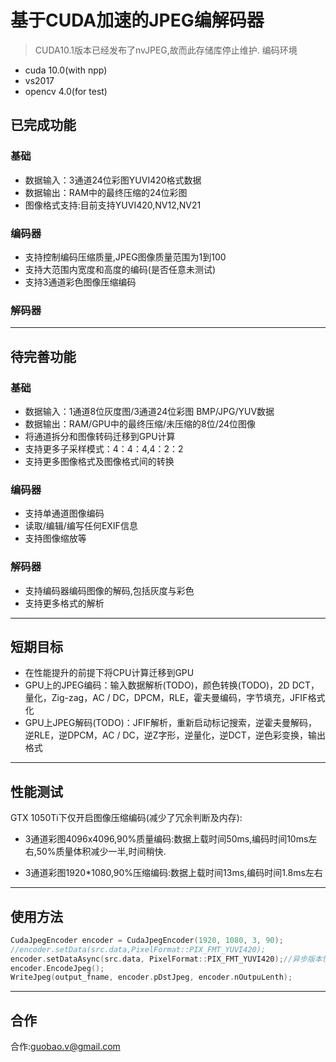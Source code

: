 # 基于CUDA加速的JPEG编解码器
> CUDA10.1版本已经发布了nvJPEG,故而此存储库停止维护.
编码环境
- cuda 10.0(with npp)
- vs2017
- opencv 4.0(for test)

## 已完成功能

### 基础
- 数据输入：3通道24位彩图YUVI420格式数据
- 数据输出：RAM中的最终压缩的24位彩图
- 图像格式支持:目前支持YUVI420,NV12,NV21

### 编码器
- 支持控制编码压缩质量,JPEG图像质量范围为1到100
- 支持大范围内宽度和高度的编码(是否任意未测试)
- 支持3通道彩色图像压缩编码

### 解码器

---

## 待完善功能
### 基础
- 数据输入：1通道8位灰度图/3通道24位彩图 BMP/JPG/YUV数据
- 数据输出：RAM/GPU中的最终压缩/未压缩的8位/24位图像
- 将通道拆分和图像转码迁移到GPU计算
- 支持更多子采样模式：4：4：4,4：2：2
- 支持更多图像格式及图像格式间的转换
  
### 编码器
- 支持单通道图像编码
- 读取/编辑/编写任何EXIF信息
- 支持图像缩放等

### 解码器
- 支持编码器编码图像的解码,包括灰度与彩色
- 支持更多格式的解析

---

## 短期目标
- 在性能提升的前提下将CPU计算迁移到GPU
- GPU上的JPEG编码：输入数据解析(TODO)，颜色转换(TODO)，2D DCT，量化，Zig-zag，AC / DC，DPCM，RLE，霍夫曼编码，字节填充，JFIF格式化
- GPU上JPEG解码(TODO)：JFIF解析，重新启动标记搜索，逆霍夫曼解码，逆RLE，逆DPCM，AC / DC，逆Z字形，逆量化，逆DCT，逆色彩变换，输出格式

---

## 性能测试

GTX 1050Ti下仅开启图像压缩编码(减少了冗余判断及内存):
- 3通道彩图4096x4096,90%质量编码:数据上载时间50ms,编码时间10ms左右,50%质量体积减少一半,时间稍快.

- 3通道彩图1920*1080,90%压缩编码:数据上载时间13ms,编码时间1.8ms左右

---

## 使用方法
```cpp
CudaJpegEncoder encoder = CudaJpegEncoder(1920, 1080, 3, 90);
//encoder.setData(src.data,PixelFormat::PIX_FMT_YUVI420);
encoder.setDataAsync(src.data, PixelFormat::PIX_FMT_YUVI420);//异步版本性能提升40%
encoder.EncodeJpeg();
WriteJpeg(output_fname, encoder.pDstJpeg, encoder.nOutpuLenth);
```

---

## 合作
合作:guobao.v@gmail.com
